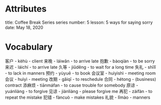 # Attributes
title: Coffee Break Series
series number: 5
lesson: 5 ways for saying sorry
date: May 18, 2020

# Vocabulary
客户 - kèhù - client
来晚 - láiwǎn - to arrive late
抱歉 - bàoqiàn - to be sorry
来迟 - láichí - to arrive late
久等 - jiǔděng - to wait for a long time
失礼 - shīlǐ - to lack in manners
预约 - yùyuē - to book
会议室 - huìyìshì - meeting room
会议 - huìyì - meeting
改期 - gǎiqī - to reschedule
合同 - hétong - (business) contract
添麻烦 - tiānmáfan - to cause trouble for somebody
原谅 - yuánliàng - to forgive
见谅 - jiànliàng - please forgive me
再犯 - zàifàn - to repeat the mistake
犯错 - fàncuò - make mistakes
礼貌 - lǐmào - manners
